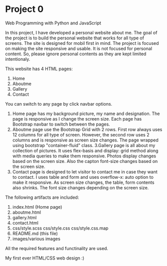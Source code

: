 # Project 0

Web Programming with Python and JavaScript


In this project, I have developed a personal website about me. The goal of the project is to build the personal website that works for all type of screens. The site is designed for mobil first in mind. The project is focused on making the site  responsive and usable. It is not focused for personal content. So, please ignore personal contents as they are kept limited intentionaly.

This website has 4 HTML pages:

1. Home
2. Aboutme
3. Gallery
4. Contact

You can switch to any page by click navbar options.

1. Home page has my background picture, my name and designation. The page is responsive as I change the screen size. Each page has Bootstrap navbar to switch between the pages.
2. Aboutme page use the Bootstrap Grid with 2 rows. First row always uses 12 columns for all type of screen. However, the second row uses 2 columns and is responsive as screen size changes. The page wrapped using bootstrap "container-fluid" class.
3.Gallery page is all about my collection of pictures. It uses flex-basis and display: grid method along with media queries to make them responsive. Photos display changes based on the screen size. Also the capton font-size changes based on the screen size.
4. Contact page is designed to let visitor to contact me in case they want to contact. I uses table and form and uses overflow-x: auto option to make it responsive. As screen size changes, the table, form  contents also shrinks. The font size changes depending on the screen size.


The following artifacts are  included:

1. index.html (Home page)
2. aboutme.html
3. gallery.html
4. contact.html
5. css/style.scss css/style.css css/style.css.map
6. README.md (this file)
7. images/various images 

All the required features and functinality are used.

My first ever HTML/CSS web design :)







 

